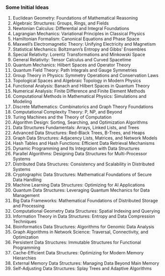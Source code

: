### Some Initial Ideas
1. Euclidean Geometry: Foundations of Mathematical Reasoning
2. Algebraic Structures: Groups, Rings, and Fields
3. Newtonian Calculus: Differential and Integral Foundations
4. Lagrangian Mechanics: Variational Principles in Classical Physics
5. Hamiltonian Formalism: Canonical Equations and Phase Space
6. Maxwell’s Electromagnetic Theory: Unifying Electricity and Magnetism
7. Statistical Mechanics: Boltzmann’s Entropy and Gibbs’ Ensembles
8. Special Relativity: Lorentz Transformations and Minkowski Space
9. General Relativity: Tensor Calculus and Curved Spacetime
10. Quantum Mechanics: Hilbert Spaces and Operator Theory
11. Quantum Field Theory: Path Integrals and Gauge Symmetries
12. Group Theory in Physics: Symmetry Operations and Conservation Laws
13. Topological Spaces and Algebraic Topology in Modern Physics
14. Functional Analysis: Banach and Hilbert Spaces in Quantum Theory
15. Numerical Analysis: Finite Difference and Finite Element Methods
16. Computational Methods in Mathematical Physics: Simulations and Modeling
17. Discrete Mathematics: Combinatorics and Graph Theory Foundations
18. Computational Complexity Theory: P, NP, and Beyond
19. Turing Machines and the Theory of Computation
20. Algorithm Design: Sorting, Searching, and Optimization Algorithms
21. Data Structures Fundamentals: Arrays, Linked Lists, and Trees
22. Advanced Data Structures: Red-Black Trees, B-Trees, and Heaps
23. Graph Data Structures: Adjacency Lists, Matrices, and Network Models
24. Hash Tables and Hash Functions: Efficient Data Retrieval Mechanisms
25. Dynamic Programming and Its Integration with Data Structures
26. Parallel Algorithms: Designing Data Structures for Multi-Processor Systems
27. Distributed Data Structures: Consistency and Scalability in Distributed Systems
28. Cryptographic Data Structures: Mathematical Foundations of Secure Data Handling
29. Machine Learning Data Structures: Optimizing for AI Applications
30. Quantum Data Structures: Leveraging Quantum Mechanics for Data Management
31. Big Data Frameworks: Mathematical Foundations of Distributed Storage and Processing
32. Computational Geometry Data Structures: Spatial Indexing and Querying
33. Information Theory in Data Structures: Entropy and Data Compression Techniques
34. Bioinformatics Data Structures: Algorithms for Genomic Data Analysis
35. Graph Algorithms in Network Science: Traversal, Connectivity, and Optimization
36. Persistent Data Structures: Immutable Structures for Functional Programming
37. Cache-Efficient Data Structures: Optimizing for Modern Memory Hierarchies
38. External Memory Data Structures: Managing Data Beyond Main Memory
39. Self-Adjusting Data Structures: Splay Trees and Adaptive Algorithms
